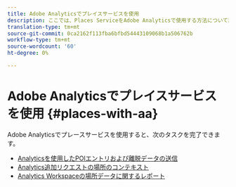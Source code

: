 ```yaml
---
title: Adobe Analyticsでプレイスサービスを使用
description: ここでは、Places ServiceをAdobe Analyticsで使用する方法について説明します。
translation-type: tm+mt
source-git-commit: 0ca2162f113fba6bfbd54443109068b1a506762b
workflow-type: tm+mt
source-wordcount: '60'
ht-degree: 0%

---
```



# Adobe Analyticsでプレイスサービスを使用 {#places-with-aa}

Adobe Analyticsでプレースサービスを使用すると、次のタスクを完了できます。

* [Analyticsを使用したPOIエントリおよび離脱データの送信](/help/use-places-with-other-solutions/places-adobe-analytics/use-places-adobe-analytics.md)
* [Analytics追加リクエストの場所のコンテキスト](/help/use-places-with-other-solutions/places-adobe-analytics/run-reports-aa-places-data.md)
* [Analytics Workspaceの場所データに関するレポート](/help/use-places-with-other-solutions/places-adobe-analytics/run-reports-aa-places-data.md)